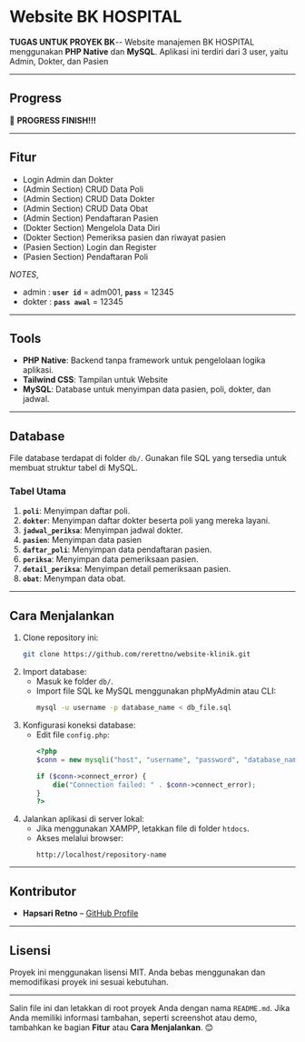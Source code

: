 # **Website BK HOSPITAL**

**TUGAS UNTUK PROYEK BK**-- Website manajemen BK HOSPITAL menggunakan **PHP Native** dan **MySQL**. Aplikasi ini terdiri dari 3 user, yaitu Admin, Dokter, dan Pasien

---

## **Progress**

🚀 **PROGRESS FINISH!!!**

---

## **Fitur**
- Login Admin dan Dokter
- (Admin Section) CRUD Data Poli
- (Admin Section) CRUD Data Dokter
- (Admin Section) CRUD Data Obat
- (Admin Section) Pendaftaran Pasien
- (Dokter Section) Mengelola Data Diri
- (Dokter Section) Pemeriksa pasien dan riwayat pasien
- (Pasien Section) Login dan Register
- (Pasien Section) Pendaftaran Poli

*NOTES*,
- admin : **`user id`** = adm001, **`pass`** = 12345
- dokter : **`pass awal`** = 12345
---

## **Tools**
- **PHP Native**: Backend tanpa framework untuk pengelolaan logika aplikasi.
- **Tailwind CSS**: Tampilan untuk Website
- **MySQL**: Database untuk menyimpan data pasien, poli, dokter, dan jadwal.

---

## **Database**
File database terdapat di folder `db/`. Gunakan file SQL yang tersedia untuk membuat struktur tabel di MySQL.

### **Tabel Utama**
1. **`poli`**: Menyimpan daftar poli.
2. **`dokter`**: Menyimpan daftar dokter beserta poli yang mereka layani.
3. **`jadwal_periksa`**: Menyimpan jadwal dokter.
4. **`pasien`**: Menyimpan data pasien
5. **`daftar_poli`**: Menyimpan data pendaftaran pasien.
6. **`periksa`**: Menyimpan data pemeriksaan pasien.
7. **`detail_periksa`**: Menyimpan detail pemeriksaan pasien.
8. **`obat`**: Menympan data obat.

---

## **Cara Menjalankan**
1. Clone repository ini:
   ```bash
   git clone https://github.com/rerettno/website-klinik.git
   ```
2. Import database:
   - Masuk ke folder `db/`.
   - Import file SQL ke MySQL menggunakan phpMyAdmin atau CLI:
     ```bash
     mysql -u username -p database_name < db_file.sql
     ```
3. Konfigurasi koneksi database:
   - Edit file `config.php`:
     ```php
     <?php
     $conn = new mysqli("host", "username", "password", "database_name");

     if ($conn->connect_error) {
         die("Connection failed: " . $conn->connect_error);
     }
     ?>
     ```
4. Jalankan aplikasi di server lokal:
   - Jika menggunakan XAMPP, letakkan file di folder `htdocs`.
   - Akses melalui browser:
     ```
     http://localhost/repository-name
     ```

---

## **Kontributor**
- **Hapsari Retno** – [GitHub Profile](https://github.com/rerettno)

---

## **Lisensi**
Proyek ini menggunakan lisensi MIT. Anda bebas menggunakan dan memodifikasi proyek ini sesuai kebutuhan.

---

Salin file ini dan letakkan di root proyek Anda dengan nama `README.md`. Jika Anda memiliki informasi tambahan, seperti screenshot atau demo, tambahkan ke bagian **Fitur** atau **Cara Menjalankan**. 😊
